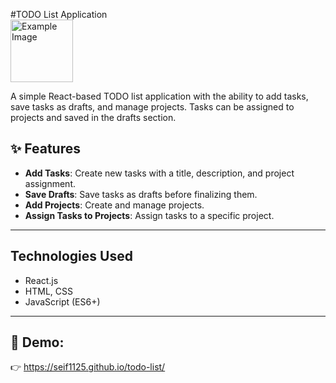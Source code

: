 #TODO List Application  
<img src="https://github.com/user-attachments/assets/792e568d-8b53-4c75-9ad2-b0ff5f9c3882" alt="Example Image" width="100" height="100"> 


A simple React-based TODO list application with the ability to add tasks, save tasks as drafts, and manage projects. Tasks can be assigned to projects and saved in the drafts section.

## ✨ Features

- **Add Tasks**: Create new tasks with a title, description, and project assignment.
- **Save Drafts**: Save tasks as drafts before finalizing them.
- **Add Projects**: Create and manage projects.
- **Assign Tasks to Projects**: Assign tasks to a specific project.

---

##  Technologies Used

- React.js
- HTML, CSS
- JavaScript (ES6+)

---

## 🚀 Demo: 

👉 https://seif1125.github.io/todo-list/
